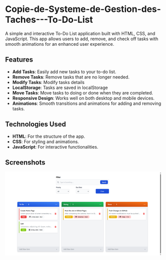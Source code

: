 # Copie-de-Systeme-de-Gestion-des-Taches---To-Do-List

A simple and interactive To-Do List application built with HTML, CSS, and JavaScript. This app allows users to add, remove, and check off tasks with smooth animations for an enhanced user experience.

## Features

- **Add Tasks**: Easily add new tasks to your to-do list.
- **Remove Tasks**: Remove tasks that are no longer needed.
- **Modify Tasks**: Modify tasks details
- **LocalStorage**: Tasks are saved in localStorage
- **Move Tasks**: Move tasks to doing or done when they are completed.
- **Responsive Design**: Works well on both desktop and mobile devices.
- **Animations**: Smooth transitions and animations for adding and removing tasks.

## Technologies Used

- **HTML**: For the structure of the app.
- **CSS**: For styling and animations.
- **JavaScript**: For interactive functionalities.

## Screenshots
![To-Do List Screenshot](screenshots/Main-Screenshot.png)